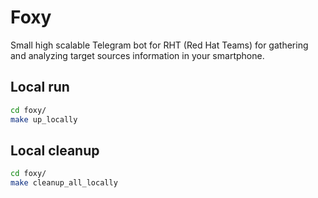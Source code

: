 
# Foxy
Small high scalable Telegram bot for RHT (Red Hat Teams) for gathering and analyzing target sources information in your smartphone.



## Local run

```bash
cd foxy/
make up_locally
```

## Local cleanup

```bash
cd foxy/
make cleanup_all_locally
```
